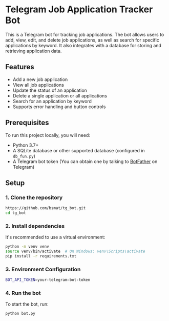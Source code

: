 # Telegram Job Application Tracker Bot

This is a Telegram bot for tracking job applications. The bot allows users to add, view, edit, and delete job applications, as well as search for specific applications by keyword. It also integrates with a database for storing and retrieving application data.

## Features

- Add a new job application
- View all job applications
- Update the status of an application
- Delete a single application or all applications
- Search for an application by keyword
- Supports error handling and button controls

## Prerequisites

To run this project locally, you will need:

- Python 3.7+
- A SQLite database or other supported database (configured in `db_fun.py`)
- A Telegram bot token (You can obtain one by talking to [BotFather](https://t.me/BotFather) on Telegram)

## Setup

### 1. Clone the repository

```bash
https://github.com/bsmat/tg_bot.git
cd tg_bot
```


### 2. Install dependencies
It's recommended to use a virtual environment:

```bash
python -m venv venv
source venv/bin/activate  # On Windows: venv\Scripts\activate
pip install -r requirements.txt
```
### 3. Environment Configuration
```bash
BOT_API_TOKEN=your-telegram-bot-token
```

### 4. Run the bot
To start the bot, run:
```bash
python bot.py
```
